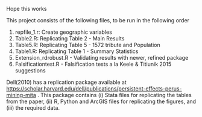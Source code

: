 Hope this works

This project consists of the following files, to be run in the following order
1. repfile_1.r: Create geographic variables 
2. Table2.R: Replicating Table 2 - Main Results
3. Table5.R: Replicating Table 5 - 1572 tribute and Population
4. Table1.R: Replicating Table 1 - Summary Statistics
5. Extension_rdrobust.R - Validating results with newer, refined package
6. Falsificationtest.R - Falsification tests a la Keele & Titiunik 2015 suggestions

Dell(2010) has a replication package available at https://scholar.harvard.edu/dell/publications/persistent-effects-perus-mining-mita . This package contains 
(i) Stata files for replicating the tables from the paper,
(ii) R, Python and ArcGIS files for replicating the figures, and 
(iii) the required data.   
